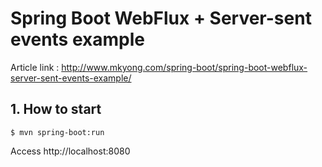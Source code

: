 # Spring Boot WebFlux + Server-sent events example

Article link : http://www.mkyong.com/spring-boot/spring-boot-webflux-server-sent-events-example/

## 1. How to start
```
$ mvn spring-boot:run
```

Access http://localhost:8080
